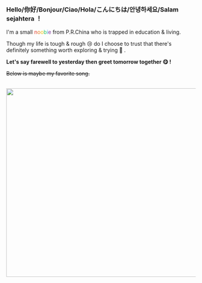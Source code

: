 ### Hello/你好/Bonjour/Ciao/Hola/こんにちは/안녕하세요/Salam sejahtera ！
<p>I'm a small <span style="color: #e03e2d;">n</span><span style="color: #e67e23;">o<span style="color: #f1c40f;">o</span></span><span style="color: #2dc26b;">b<span style="color: #3598db;">i</span></span><span style="color: #843fa1;">e</span> from P.R.China who is trapped in education &amp; living.</p>
<p>Though my life is tough &amp; rough 😢 do I choose to trust that there's definitely something worth exploring &amp; trying 🙂 .</p>
<p><strong>Let's say farewell to yesterday then greet tomorrow together 😋 !</strong></p>
<p><span style="text-decoration: line-through;">Below is maybe my favorite song.</span></p>
<br>
<img src="https://i1.hdslb.com/bfs/archive/bf4ee023c109596bea44b57cb31348b766d8b828.jpg" alt="" width="1000" height="500" />
